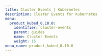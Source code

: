 ```yaml
---
title: Cluster Events | Kubernetes
description: Cluster Events for Kubernetes
menu:
  product_kubed_0.10.0:
    identifier: cluster-events
    parent: guides
    name: Cluster Events
    weight: 15
menu_name: product_kubed_0.10.0
---
```


